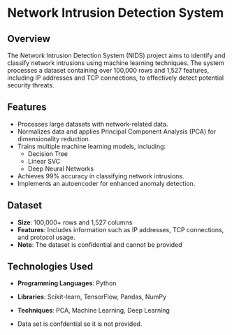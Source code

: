 # Network Intrusion Detection System

## Overview
The Network Intrusion Detection System (NIDS) project aims to identify and classify network intrusions using machine learning techniques. The system processes a dataset containing over 100,000 rows and 1,527 features, including IP addresses and TCP connections, to effectively detect potential security threats.

## Features
- Processes large datasets with network-related data.
- Normalizes data and applies Principal Component Analysis (PCA) for dimensionality reduction.
- Trains multiple machine learning models, including:
  - Decision Tree
  - Linear SVC
  - Deep Neural Networks
- Achieves 99% accuracy in classifying network intrusions.
- Implements an autoencoder for enhanced anomaly detection.

## Dataset
- **Size**: 100,000+ rows and 1,527 columns
- **Features**: Includes information such as IP addresses, TCP connections, and protocol usage.
- **Note**: The dataset is confidential and cannot be provided

## Technologies Used
- **Programming Languages**: Python
- **Libraries**: Scikit-learn, TensorFlow, Pandas, NumPy
- **Techniques**: PCA, Machine Learning, Deep Learning

- Data set is confdential so it is not provided.
